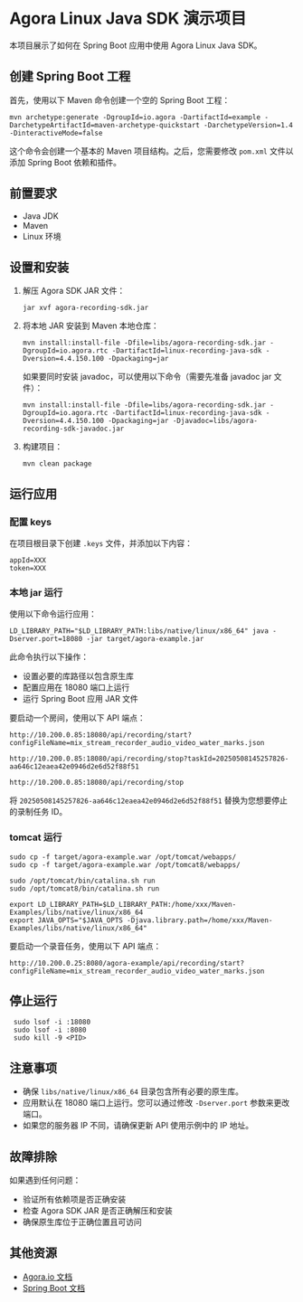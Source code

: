 # Agora Linux Java SDK 演示项目

本项目展示了如何在 Spring Boot 应用中使用 Agora Linux Java SDK。

## 创建 Spring Boot 工程

首先，使用以下 Maven 命令创建一个空的 Spring Boot 工程：

```
mvn archetype:generate -DgroupId=io.agora -DartifactId=example -DarchetypeArtifactId=maven-archetype-quickstart -DarchetypeVersion=1.4 -DinteractiveMode=false
```

这个命令会创建一个基本的 Maven 项目结构。之后，您需要修改 `pom.xml` 文件以添加 Spring Boot 依赖和插件。

## 前置要求

- Java JDK
- Maven
- Linux 环境

## 设置和安装

1. 解压 Agora SDK JAR 文件：

   ```
   jar xvf agora-recording-sdk.jar
   ```

2. 将本地 JAR 安装到 Maven 本地仓库：

   ```
   mvn install:install-file -Dfile=libs/agora-recording-sdk.jar -DgroupId=io.agora.rtc -DartifactId=linux-recording-java-sdk -Dversion=4.4.150.100 -Dpackaging=jar
   ```

   如果要同时安装 javadoc，可以使用以下命令（需要先准备 javadoc jar 文件）：

   ```
   mvn install:install-file -Dfile=libs/agora-recording-sdk.jar -DgroupId=io.agora.rtc -DartifactId=linux-recording-java-sdk -Dversion=4.4.150.100 -Dpackaging=jar -Djavadoc=libs/agora-recording-sdk-javadoc.jar
   ```

3. 构建项目：

   ```
   mvn clean package
   ```

## 运行应用

### 配置 keys

在项目根目录下创建 `.keys` 文件，并添加以下内容：

```
appId=XXX
token=XXX
```

### 本地 jar 运行

使用以下命令运行应用：

```
LD_LIBRARY_PATH="$LD_LIBRARY_PATH:libs/native/linux/x86_64" java -Dserver.port=18080 -jar target/agora-example.jar
```

此命令执行以下操作：

- 设置必要的库路径以包含原生库
- 配置应用在 18080 端口上运行
- 运行 Spring Boot 应用 JAR 文件

要启动一个房间，使用以下 API 端点：

```
http://10.200.0.85:18080/api/recording/start?configFileName=mix_stream_recorder_audio_video_water_marks.json

http://10.200.0.85:18080/api/recording/stop?taskId=20250508145257826-aa646c12eaea42e0946d2e6d52f88f51

http://10.200.0.85:18080/api/recording/stop
```

将 `20250508145257826-aa646c12eaea42e0946d2e6d52f88f51` 替换为您想要停止的录制任务 ID。

### tomcat 运行

```
sudo cp -f target/agora-example.war /opt/tomcat/webapps/
sudo cp -f target/agora-example.war /opt/tomcat8/webapps/

sudo /opt/tomcat/bin/catalina.sh run
sudo /opt/tomcat8/bin/catalina.sh run

export LD_LIBRARY_PATH=$LD_LIBRARY_PATH:/home/xxx/Maven-Examples/libs/native/linux/x86_64
export JAVA_OPTS="$JAVA_OPTS -Djava.library.path=/home/xxx/Maven-Examples/libs/native/linux/x86_64"
```

要启动一个录音任务，使用以下 API 端点：

```
http://10.200.0.25:8080/agora-example/api/recording/start?configFileName=mix_stream_recorder_audio_video_water_marks.json
```

## 停止运行

```
 sudo lsof -i :18080
 sudo lsof -i :8080
 sudo kill -9 <PID>
```

## 注意事项

- 确保 `libs/native/linux/x86_64` 目录包含所有必要的原生库。
- 应用默认在 18080 端口上运行。您可以通过修改 `-Dserver.port` 参数来更改端口。
- 如果您的服务器 IP 不同，请确保更新 API 使用示例中的 IP 地址。

## 故障排除

如果遇到任何问题：

- 验证所有依赖项是否正确安装
- 检查 Agora SDK JAR 是否正确解压和安装
- 确保原生库位于正确位置且可访问

## 其他资源

- [Agora.io 文档](https://docs.agora.io/cn/)
- [Spring Boot 文档](https://spring.io/projects/spring-boot)
